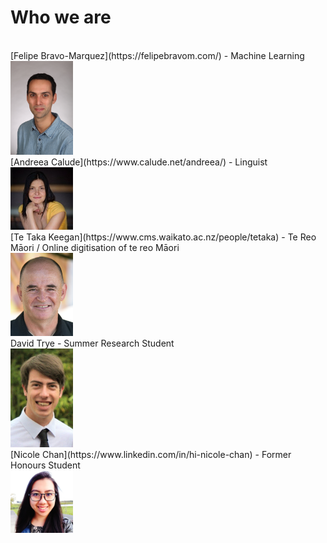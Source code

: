 # Who we are
<br>
[Felipe Bravo-Marquez](https://felipebravom.com/) - Machine Learning 
<br><img src="../pics/FelipeBravo.jpg" alt="Felipe" width="100"/><br>
[Andreea Calude](https://www.calude.net/andreea/) - Linguist 
<br><img src="../pics/AndreeaCalude.jpg" alt="Andreea" width="100"/><br>
[Te Taka Keegan](https://www.cms.waikato.ac.nz/people/tetaka) - Te Reo Māori / Online digitisation of te reo Māori 
<br><img src="../pics/TeTaka.jpg" alt="TeTaka" width="100"/></br>
David Trye - Summer Research Student 
<br><img src="../pics/DavidTrye.jpg" alt="David" width="100"/></br>
[Nicole Chan](https://www.linkedin.com/in/hi-nicole-chan) - Former Honours Student
<br><img src="../pics/NicoleChan.jpg" alt="Nicole" width="100"/></br>
